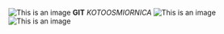 ![This is an image](https://myoctocat.com/assets/images/base-octocat.svg)
 **GIT**
*KOTOOSMIORNICA*
![This is an image](https://i.wpimg.pl/1200x/filerepo.grupawp.pl/api/v1/display/embed/41b3b0a9-d41a-4d55-ae38-993c7e946224)
![This is an image](https://i.wpimg.pl/1200x/filerepo.grupawp.pl/api/v1/display/embed/41b3b0a9-d41a-4d55-ae38-993c7e946224)
